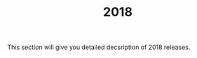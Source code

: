 ﻿---
title: "2018"
toc: true
tag: developers
category: "release-notes"
menus: 
    AECreleasenotes:
        title: "2018"
        weight: 4
        icon: fa fa-wpexplorer
        identifier: 2018Release
---

This section will give you detailed decsription of 2018 releases.

